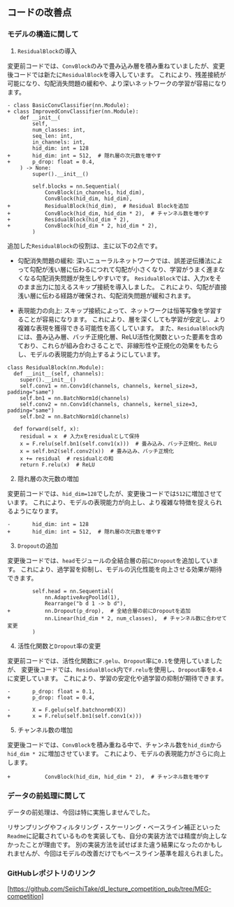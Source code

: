 ## コードの改善点

### モデルの構造に関して

1. `ResidualBlock`の導入

変更前コードでは、`ConvBlock`のみで畳み込み層を積み重ねていましたが、変更後コードでは新たに`ResidualBlock`を導入しています。
これにより、残差接続が可能になり、勾配消失問題の緩和や、より深いネットワークの学習が容易になります。

```
- class BasicConvClassifier(nn.Module):
+ class ImprovedConvClassifier(nn.Module):
    def __init__(
        self,
        num_classes: int,
        seq_len: int,
        in_channels: int,
        hid_dim: int = 128
+       hid_dim: int = 512,  # 隠れ層の次元数を増やす
+       p_drop: float = 0.4,
    ) -> None:
        super().__init__()

        self.blocks = nn.Sequential(
            ConvBlock(in_channels, hid_dim),
            ConvBlock(hid_dim, hid_dim),
+           ResidualBlock(hid_dim),  # Residual Blockを追加
+           ConvBlock(hid_dim, hid_dim * 2),  # チャンネル数を増やす
+           ResidualBlock(hid_dim * 2),
+           ConvBlock(hid_dim * 2, hid_dim * 2),
        )
```

追加した`ResidualBlock`の役割は、主に以下の2点です。

- 勾配消失問題の緩和: 深いニューラルネットワークでは、誤差逆伝播法によって勾配が浅い層に伝わるにつれて勾配が小さくなり、学習がうまく進まなくなる勾配消失問題が発生しやすいです。
`ResidualBlock`では、入力xをそのまま出力に加えるスキップ接続を導入しました。
これにより、勾配が直接浅い層に伝わる経路が確保され、勾配消失問題が緩和されます。

- 表現能力の向上: スキップ接続によって、ネットワークは恒等写像を学習することが容易になります。
これにより、層を深くしても学習が安定し、より複雑な表現を獲得できる可能性を高くしています。 
また、`ResidualBlock`内には、畳み込み層、バッチ正規化層、ReLU活性化関数といった要素を含めており、これらが組み合わさることで、非線形性や正規化の効果をもたらし、モデルの表現能力が向上するようにしています。

```
class ResidualBlock(nn.Module):
  def __init__(self, channels):
    super().__init__()
    self.conv1 = nn.Conv1d(channels, channels, kernel_size=3, padding="same")
    self.bn1 = nn.BatchNorm1d(channels)
    self.conv2 = nn.Conv1d(channels, channels, kernel_size=3, padding="same")
    self.bn2 = nn.BatchNorm1d(channels)

  def forward(self, x):
    residual = x  # 入力xをresidualとして保持
    x = F.relu(self.bn1(self.conv1(x)))  # 畳み込み、バッチ正規化、ReLU
    x = self.bn2(self.conv2(x))  # 畳み込み、バッチ正規化
    x += residual  # residualとの和
    return F.relu(x)  # ReLU
```



2. 隠れ層の次元数の増加

変更前コードでは、`hid_dim=128`でしたが、変更後コードでは`512`に増加させています。
これにより、モデルの表現能力が向上し、より複雑な特徴を捉えられるようになります。

```
-       hid_dim: int = 128
+       hid_dim: int = 512,  # 隠れ層の次元数を増やす
```

3. `Dropout`の追加

変更後コードでは、`head`モジュールの全結合層の前に`Dropout`を追加しています。
これにより、過学習を抑制し、モデルの汎化性能を向上させる効果が期待できます。

```
        self.head = nn.Sequential(
            nn.AdaptiveAvgPool1d(1),
            Rearrange("b d 1 -> b d"),
+           nn.Dropout(p_drop),  # 全結合層の前にDropoutを追加
            nn.Linear(hid_dim * 2, num_classes),  # チャンネル数に合わせて変更
        )
```

4. 活性化関数と`Dropout`率の変更

変更前コードでは、活性化関数に`F.gelu`、`Dropout`率に`0.1`を使用していましたが、
変更後コードでは、`ResidualBlock`内で`F.relu`を使用し、`Dropout`率を`0.4`に変更しています。
これにより、学習の安定化や過学習の抑制が期待できます。

```
-       p_drop: float = 0.1,
+       p_drop: float = 0.4,

-       X = F.gelu(self.batchnorm0(X))
+       x = F.relu(self.bn1(self.conv1(x)))
```

5. チャンネル数の増加

変更後コードでは、`ConvBlock`を積み重ねる中で、チャンネル数を`hid_dim`から`hid_dim * 2`に増加させています。
これにより、モデルの表現能力がさらに向上します。

```
+           ConvBlock(hid_dim, hid_dim * 2),  # チャンネル数を増やす
```

### データの前処理に関して

データの前処理は、今回は特に実施しませんでした。

リサンプリングやフィルタリング・スケーリング・ベースライン補正といった`Readme`に記載されているものを実装しても、自分の実装方法では精度が向上しなかったことが理由です。
別の実装方法を試せばまた違う結果になったのかもしれませんが、今回はモデルの改善だけでもベースライン基準を超えられました。

### GitHubレポジトリのリンク

[https://github.com/SeiichiTake/dl_lecture_competition_pub/tree/MEG-competition]

